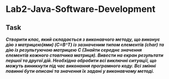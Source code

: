 # Lab2-Java-Software-Development

## Task
***Створити клас, який складається з виконавчого методу, що виконує дію з матрицею(ями) (C=B^T) із зазначеним типом елементів (char) та дію із результуючою матрицею С (Знайти середнє значення елементів кожного стовпчика матриця). Вивести на екран результати першої та другої дій. Необхідно обробити всі виключні ситуації, що можуть виникнути під час виконання програмного коду. Всі змінні повинні бути описані та значення їх задані у виконавчому методі.***